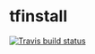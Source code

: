 # tfinstall

<!-- badges: start -->
[![Travis build status](https://travis-ci.org/dfalbel/tfinstall.svg?branch=master)](https://travis-ci.org/dfalbel/tfinstall)
<!-- badges: end -->
